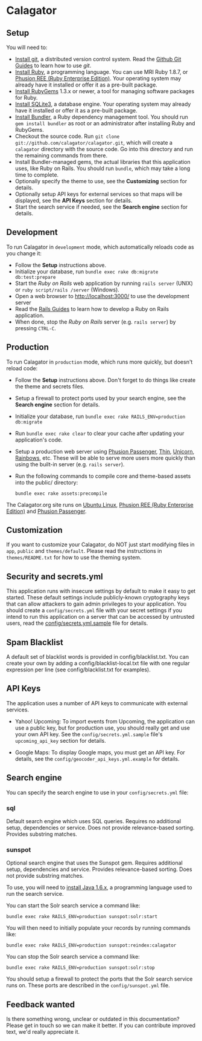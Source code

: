 Calagator
=========


Setup
-----

You will need to:

  * [Install git](http://git-scm.com/), a distributed version control system. Read the [Github Git Guides](http://github.com/guides/home) to learn how to use *git*.
  * [Install Ruby](http://www.ruby-lang.org/), a programming language. You can use MRI Ruby 1.8.7, or [Phusion REE (Ruby Enterprise Edition)](http://rubyenterpriseedition.com/). Your operating system may already have it installed or offer it as a pre-built package.
  * [Install RubyGems](http://rubyforge.org/projects/rubygems/) 1.3.x or newer, a tool for managing software packages for Ruby.
  * [Install SQLite3](http://www.sqlite.org/), a database engine. Your operating system may already have it installed or offer it as a pre-built package.
  * [Install Bundler](http://gembundler.com/), a Ruby dependency management tool. You should run `gem install bundler` as root or an administrator after installing Ruby and RubyGems.
  * Checkout the source code. Run `git clone git://github.com/calagator/calagator.git`, which will create a `calagator` directory with the source code. Go into this directory and run the remaining commands from there.
  * Install Bundler-managed gems, the actual libraries that this application uses, like Ruby on Rails. You should run `bundle`, which may take a long time to complete.
  * Optionally specify the theme to use, see the **Customizing** section for details.
  * Optionally setup API keys for external services so that maps will be displayed, see the **API Keys** section for details.
  * Start the search service if needed, see the **Search engine** section for details.


Development
-----------

To run Calagator in `development` mode, which automatically reloads code as you change it:

  * Follow the **Setup** instructions above.
  * Initialize your database, run `bundle exec rake db:migrate db:test:prepare`
  * Start the *Ruby on Rails* web application by running `rails server` (UNIX) or `ruby script/rails /server` (Windows).
  * Open a web browser to <http://localhost:3000/> to use the development server
  * Read the [Rails Guides](http://guides.rubyonrails.org/) to learn how to develop a Ruby on Rails application.
  * When done, stop the *Ruby on Rails* server (e.g. `rails server`) by pressing `CTRL-C`.


Production
----------

To run Calagator in `production` mode, which runs more quickly, but doesn't reload code:

  * Follow the **Setup** instructions above. Don't forget to do things like create the theme and secrets files.
  * Setup a firewall to protect ports used by your search engine, see the **Search engine** section for details.
  * Initialize your database, run `bundle exec rake RAILS_ENV=production db:migrate`
  * Run `bundle exec rake clear` to clear your cache after updating your application's code.
  * Setup a production web server using [Phusion Passenger](http://www.modrails.com/), [Thin](http://code.macournoyer.com/thin/), [Unicorn](http://unicorn.bogomips.org/), [Rainbows](http://rainbows.rubyforge.org/), etc. These will be able to serve more users more quickly than using the built-in server (e.g. `rails server`).
  * Run the following commands to compile core and theme-based assets into the public/ directory:

    ```
    bundle exec rake assets:precompile
    ```

The Calagator.org site runs on [Ubuntu Linux](http://ubuntu.com/), [Phusion REE (Ruby Enterprise Edition)](http://rubyenterpriseedition.com/) and [Phusion Passenger](http://www.modrails.com/).


Customization
-------------

If you want to customize your Calagator, do NOT just start modifying files in `app`, `public` and `themes/default`. Please read the instructions in `themes/README.txt` for how to use the theming system.


Security and secrets.yml
------------------------

This application runs with insecure settings by default to make it easy to get started. These default settings include publicly-known cryptography keys that can allow attackers to gain admin privileges to your application. You should create a `config/secrets.yml` file with your secret settings if you intend to run this application on a server that can be accessed by untrusted users, read the [config/secrets.yml.sample](config/secrets.yml.sample) file for details.

Spam Blacklist
--------------

A default set of blacklist words is provided in config/blacklist.txt. You can create your own by adding a config/blacklist-local.txt file with one regular expression per line (see config/blacklist.txt for examples).

API Keys
--------

The application uses a number of API keys to communicate with external services.

* Yahoo! Upcoming: To import events from Upcoming, the application can use a public key, but for production use, you should really get and use your own API key. See the `config/secrets.yml.sample` file's `upcoming_api_key` section for details.

* Google Maps: To display Google maps, you must get an API key. For details, see the `config/geocoder_api_keys.yml.example` for details.


Search engine
-------------

You can specify the search engine to use in your `config/secrets.yml` file:

### sql

Default search engine which uses SQL queries. Requires no additional setup, dependencies or service. Does not provide relevance-based sorting. Provides substring matches.

### sunspot

Optional search engine that uses the Sunspot gem. Requires additional setup, dependencies and service. Provides relevance-based sorting. Does not provide substring matches.

To use, you will need to [install Java 1.6.x](http://www.java.com/getjava), a programming language used to run the search service.

You can start the Solr search service a command like:

    bundle exec rake RAILS_ENV=production sunspot:solr:start

You will then need to initially populate your records by running commands like:

    bundle exec rake RAILS_ENV=production sunspot:reindex:calagator

You can stop the Solr search service a command like:

    bundle exec rake RAILS_ENV=production sunspot:solr:stop

You should setup a firewall to protect the ports that the Solr search service runs on. These ports are described in the `config/sunspot.yml` file.

Feedback wanted
---------------

Is there something wrong, unclear or outdated in this documentation? Please get in touch so we can make it better. If you can contribute improved text, we'd really appreciate it.
